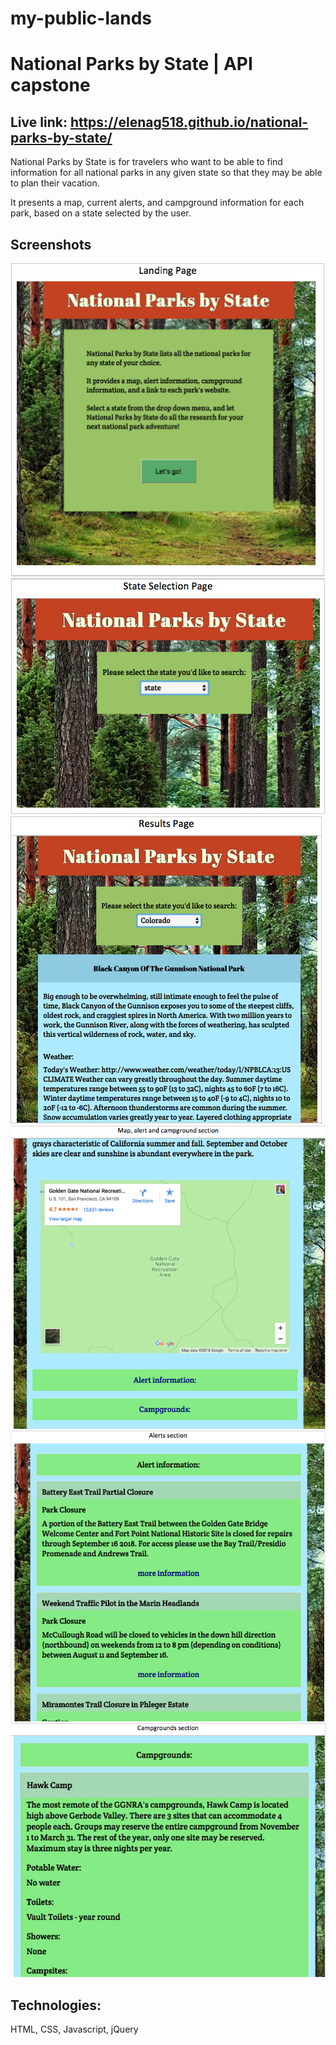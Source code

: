 # my-public-lands

# National Parks by State   | API capstone

## Live link:  https://elenag518.github.io/national-parks-by-state/


National Parks by State is for travelers who want to be able to find information for all national parks in any given state so that they may be able to plan their vacation.

It presents a map, current alerts, and campground information for each park, based on a state selected by the user.

## Screenshots

[![Landing Page](https://github.com/ElenaG518/my-public-lands/blob/master/screenshots/Landing%20page.png?raw=true)](#LandingPage)
[![Search screen](https://github.com/ElenaG518/my-public-lands/blob/master/screenshots/search%20screen.png?raw=true)](#SearchPage)
[![Results screen](https://github.com/ElenaG518/my-public-lands/blob/master/screenshots/results%20screen.png?raw=true)](#ResultsPage)
[![Map Alerts and Campground section](https://github.com/ElenaG518/my-public-lands/blob/master/screenshots/maps%20alert%20camping%20section.png?raw=true)](#MapsAlertsCamping)
[![Alerts screen](https://github.com/ElenaG518/my-public-lands/blob/master/screenshots/alerts%20section.png?raw=true)](#AlertsSection	)
[![Campground screen](https://github.com/ElenaG518/my-public-lands/blob/master/screenshots/campground%20section.png?raw=true)](#CampgroundSection)	


## Technologies:

HTML, CSS, Javascript, jQuery



